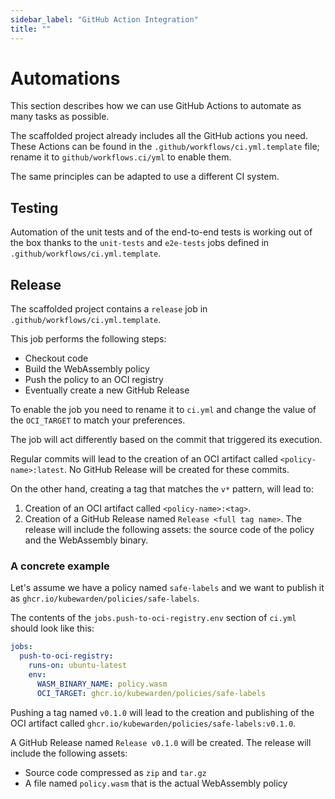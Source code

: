 ```yaml
---
sidebar_label: "GitHub Action Integration"
title: ""
---
```


<head>
  <link rel="canonical" href="https://docs.kubewarden.io/writing-policies/go/automate"/>
</head>

# Automations

This section describes how we can use GitHub Actions to automate as many tasks
as possible.

The scaffolded project already includes all the GitHub actions you need.
These Actions can be found in the `.github/workflows/ci.yml.template` file;
rename it to `github/workflows.ci/yml` to enable them.

The same principles can be adapted to use a different CI system.

## Testing

Automation of the unit tests and of the end-to-end tests is working out of the
box thanks to the `unit-tests` and `e2e-tests` jobs defined in
`.github/workflows/ci.yml.template`.

## Release

The scaffolded project contains a `release` job in
`.github/workflows/ci.yml.template`.

This job performs the following steps:

  * Checkout code
  * Build the WebAssembly policy
  * Push the policy to an OCI registry
  * Eventually create a new GitHub Release

To enable the job you need to rename it to `ci.yml` and change the value of the
`OCI_TARGET` to match your preferences.

The job will act differently based on the commit that triggered its execution.

Regular commits will lead to the creation of an OCI artifact called `<policy-name>:latest`.
No GitHub Release will be created for these commits.

On the other hand, creating a tag that matches the `v*` pattern, will lead
to:

1. Creation of an OCI artifact called `<policy-name>:<tag>`.
1. Creation of a GitHub Release named `Release <full tag name>`. The release
  will include the following assets: the source code of the policy and the WebAssembly
  binary.

### A concrete example

Let's assume we have a policy named `safe-labels` and we want to publish
it as `ghcr.io/kubewarden/policies/safe-labels`.

The contents of the `jobs.push-to-oci-registry.env` section of `ci.yml` should
look like this:

```yaml
jobs:
  push-to-oci-registry:
    runs-on: ubuntu-latest
    env:
      WASM_BINARY_NAME: policy.wasm
      OCI_TARGET: ghcr.io/kubewarden/policies/safe-labels
```

Pushing a tag named `v0.1.0` will lead to the creation and publishing of the
OCI artifact called `ghcr.io/kubewarden/policies/safe-labels:v0.1.0`.

A GitHub Release named `Release v0.1.0` will be created. The release will
include the following assets:

* Source code compressed as `zip` and `tar.gz`
* A file named `policy.wasm` that is the actual WebAssembly policy
